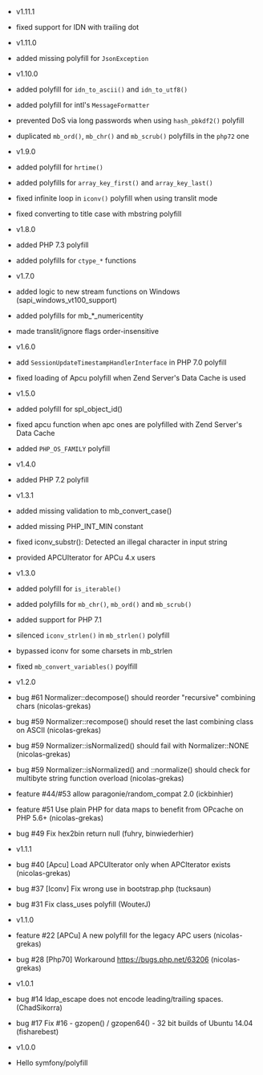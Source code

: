 * v1.11.1

 * fixed support for IDN with trailing dot

* v1.11.0

 * added missing polyfill for `JsonException`

* v1.10.0

 * added polyfill for `idn_to_ascii()` and `idn_to_utf8()`
 * added polyfill for intl's `MessageFormatter`
 * prevented DoS via long passwords when using `hash_pbkdf2()` polyfill
 * duplicated `mb_ord()`, `mb_chr()` and `mb_scrub()` polyfills in the `php72` one

* v1.9.0

 * added polyfill for `hrtime()`
 * added polyfills for `array_key_first()` and `array_key_last()`
 * fixed infinite loop in `iconv()` polyfill when using translit mode
 * fixed converting to title case with mbstring polyfill

* v1.8.0

 * added PHP 7.3 polyfill
 * added polyfills for `ctype_*` functions

* v1.7.0

 * added logic to new stream functions on Windows (sapi_windows_vt100_support)
 * added polyfills for mb_*_numericentity
 * made translit/ignore flags order-insensitive

* v1.6.0

 * add `SessionUpdateTimestampHandlerInterface` in PHP 7.0 polyfill
 * fixed loading of Apcu polyfill when Zend Server's Data Cache is used

* v1.5.0

 * added polyfill for spl_object_id()
 * fixed apcu function when apc ones are polyfilled with Zend Server's Data Cache
 * added `PHP_OS_FAMILY` polyfill

* v1.4.0

 * added PHP 7.2 polyfill

* v1.3.1

 * added missing validation to mb_convert_case()
 * added missing PHP_INT_MIN constant
 * fixed iconv_substr(): Detected an illegal character in input string
 * provided APCUIterator for APCu 4.x users

* v1.3.0

 * added polyfill for `is_iterable()`
 * added polyfills for `mb_chr()`, `mb_ord()` and `mb_scrub()`
 * added support for PHP 7.1
 * silenced `iconv_strlen()` in `mb_strlen()` polyfill
 * bypassed iconv for some charsets in mb_strlen
 * fixed `mb_convert_variables()` poylfill

* v1.2.0

 * bug #61 Normalizer::decompose() should reorder "recursive" combining chars (nicolas-grekas)
 * bug #59 Normalizer::recompose() should reset the last combining class on ASCII (nicolas-grekas)
 * bug #59 Normalizer::isNormalized() should fail with Normalizer::NONE (nicolas-grekas)
 * bug #59 Normalizer::isNormalized() and ::normalize() should check for multibyte string function overload (nicolas-grekas)
 * feature #44/#53 allow paragonie/random_compat 2.0 (ickbinhier)
 * feature #51 Use plain PHP for data maps to benefit from OPcache on PHP 5.6+ (nicolas-grekas)
 * bug #49 Fix hex2bin return null (fuhry, binwiederhier)

* v1.1.1

 * bug #40 [Apcu] Load APCUIterator only when APCIterator exists (nicolas-grekas)
 * bug #37 [Iconv] Fix wrong use in bootstrap.php (tucksaun)
 * bug #31 Fix class_uses polyfill (WouterJ)

* v1.1.0

 * feature #22 [APCu] A new polyfill for the legacy APC users (nicolas-grekas)
 * bug #28 [Php70] Workaround https://bugs.php.net/63206 (nicolas-grekas)

* v1.0.1

 * bug #14 ldap_escape does not encode leading/trailing spaces. (ChadSikorra)
 * bug #17 Fix #16 - gzopen() / gzopen64() - 32 bit builds of Ubuntu 14.04 (fisharebest)

* v1.0.0

 * Hello symfony/polyfill
